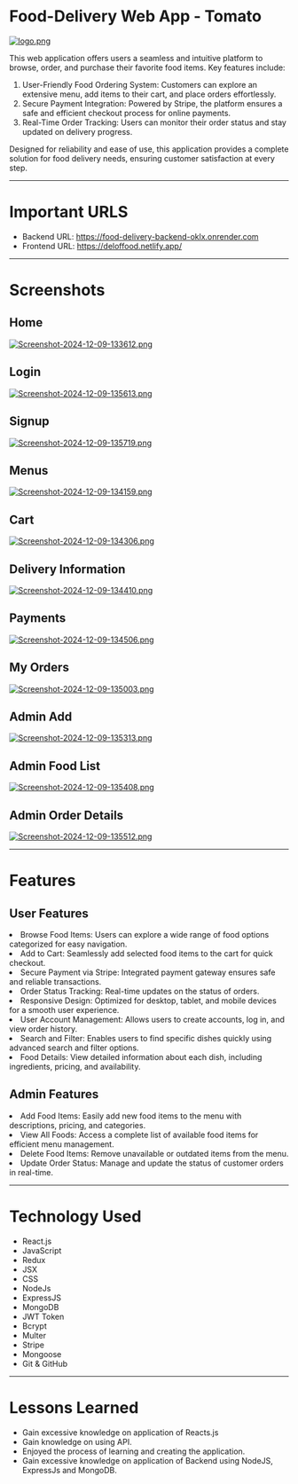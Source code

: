 # Food-Delivery Web App - Tomato

[![logo.png](https://i.postimg.cc/Rqx4wKrL/logo.png)](https://postimg.cc/301sTyxk)

This web application offers users a seamless and intuitive platform to browse, order, and purchase their favorite food items. Key features include:

1. User-Friendly Food Ordering System: Customers can explore an extensive menu, add items to their cart, and place orders effortlessly.
2. Secure Payment Integration: Powered by Stripe, the platform ensures a safe and efficient checkout process for online payments.
3. Real-Time Order Tracking: Users can monitor their order status and stay updated on delivery progress.

Designed for reliability and ease of use, this application provides a complete solution for food delivery needs, ensuring customer satisfaction at every step.

---

# Important URLS

- Backend URL: https://food-delivery-backend-oklx.onrender.com
- Frontend URL: https://deloffood.netlify.app/

---

<h1>Screenshots</h1>

<h2>Home</h2>

[![Screenshot-2024-12-09-133612.png](https://i.postimg.cc/449KH1Vt/Screenshot-2024-12-09-133612.png)](https://postimg.cc/grGcf8Mk)

<h2>Login</h2>

[![Screenshot-2024-12-09-135613.png](https://i.postimg.cc/q7KfxgLm/Screenshot-2024-12-09-135613.png)](https://postimg.cc/Y4typrTg)

<h2>Signup</h2>

[![Screenshot-2024-12-09-135719.png](https://i.postimg.cc/Pf4g4gWk/Screenshot-2024-12-09-135719.png)](https://postimg.cc/Z0WsYDsf)

<h2>Menus</h2>

[![Screenshot-2024-12-09-134159.png](https://i.postimg.cc/sgV18d89/Screenshot-2024-12-09-134159.png)](https://postimg.cc/7fWxGcqf)

<h2>Cart</h2>

[![Screenshot-2024-12-09-134306.png](https://i.postimg.cc/5yBN7nSR/Screenshot-2024-12-09-134306.png)](https://postimg.cc/wRBp35PX)

<h2>Delivery Information</h2>

[![Screenshot-2024-12-09-134410.png](https://i.postimg.cc/44VdxxRQ/Screenshot-2024-12-09-134410.png)](https://postimg.cc/dDQvWv1h)

<h2>Payments</h2>

[![Screenshot-2024-12-09-134506.png](https://i.postimg.cc/sg6fNB5s/Screenshot-2024-12-09-134506.png)](https://postimg.cc/fVdh3RHr)

<h2>My Orders</h2>

[![Screenshot-2024-12-09-135003.png](https://i.postimg.cc/6pmwhkNQ/Screenshot-2024-12-09-135003.png)](https://postimg.cc/yDcw1rxq)

<h2>Admin Add</h2>

[![Screenshot-2024-12-09-135313.png](https://i.postimg.cc/4dCgDpyk/Screenshot-2024-12-09-135313.png)](https://postimg.cc/67hgR2CY)

<h2>Admin Food List</h2>

[![Screenshot-2024-12-09-135408.png](https://i.postimg.cc/J0xCHgqM/Screenshot-2024-12-09-135408.png)](https://postimg.cc/9wDnvLKn)

<h2>Admin Order Details</h2>

[![Screenshot-2024-12-09-135512.png](https://i.postimg.cc/sf4rLQRq/Screenshot-2024-12-09-135512.png)](https://postimg.cc/c6C2gJCB)

---

<h1>Features</h1>
<h2>User Features</h2>
<li>Browse Food Items: Users can explore a wide range of food options categorized for easy navigation.</li>
<li>Add to Cart: Seamlessly add selected food items to the cart for quick checkout.</li>
<li>Secure Payment via Stripe: Integrated payment gateway ensures safe and reliable transactions.</li>
<li>Order Status Tracking: Real-time updates on the status of orders.</li>
<li>Responsive Design: Optimized for desktop, tablet, and mobile devices for a smooth user experience.</li>
<li>User Account Management: Allows users to create accounts, log in, and view order history.</li>
<li>Search and Filter: Enables users to find specific dishes quickly using advanced search and filter options.</li>
<li>Food Details: View detailed information about each dish, including ingredients, pricing, and availability.</li>

<h2>Admin Features</h2>
<li>Add Food Items: Easily add new food items to the menu with descriptions, pricing, and categories.</li>
<li>View All Foods: Access a complete list of available food items for efficient menu management.</li>
<li>Delete Food Items: Remove unavailable or outdated items from the menu.</li>
<li>Update Order Status: Manage and update the status of customer orders in real-time.</li>

---

<h1>Technology Used</h1>

- React.js
- JavaScript
- Redux
- JSX
- CSS
- NodeJs
- ExpressJS
- MongoDB
- JWT Token
- Bcrypt
- Multer
- Stripe
- Mongoose
- Git & GitHub

---

# Lessons Learned

- Gain excessive knowledge on application of Reacts.js
- Gain knowledge on using API.
- Enjoyed the process of learning and creating the application.
- Gain excessive knowledge on application of Backend using NodeJS, ExpressJs and MongoDB.
